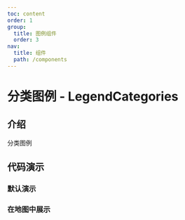 ```yaml
---
toc: content
order: 1
group:
  title: 图例组件
  order: 3
nav:
  title: 组件
  path: /components
---
```


# 分类图例 - LegendCategories

## 介绍

分类图例

## 代码演示

### 默认演示

<code src="./demos/default.tsx" defaultShowCode></code>

### 在地图中展示

<code src="./demos/map-default.tsx" defaultShowCode></code>

<API></API>
